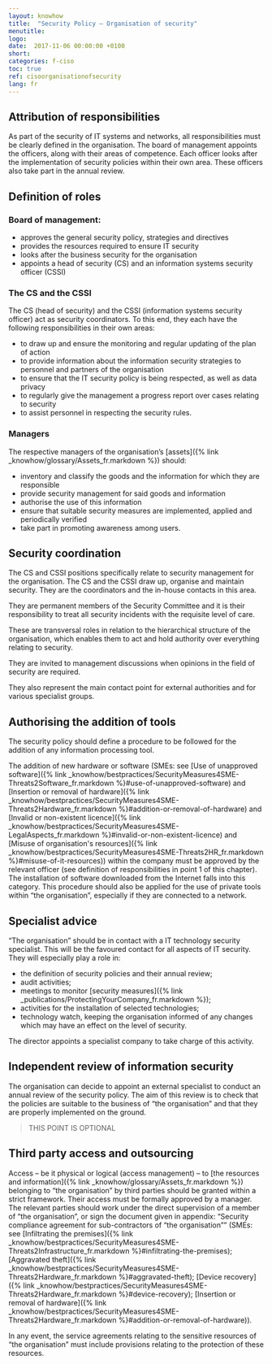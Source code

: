 ```yaml
---
layout: knowhow
title:  "Security Policy – Organisation of security"
menutitle:
logo:
date:  2017-11-06 00:00:00 +0100
short:
categories: f-ciso
toc: true
ref: cisoorganisationofsecurity
lang: fr
---
```

## Attribution of responsibilities
As part of the security of IT systems and networks, all responsibilities must be clearly defined in the organisation. The board of management appoints the officers, along with their areas of competence. Each officer looks after the implementation of security policies within their own area. These officers also take part in the annual review.

## Definition of roles

### Board of management:

* approves the general security policy, strategies and directives
* provides the resources required to ensure IT security
* looks after the business security for the organisation
* appoints a head of security (CS) and an information systems security officer (CSSI)

### The CS and the CSSI
The CS (head of security) and the CSSI (information systems security officer) act as security coordinators. To this end, they each have the following responsibilities in their own areas:

* to draw up and ensure the monitoring and regular updating of the plan of action
* to provide information about the information security strategies to personnel and partners of the organisation
* to ensure that the IT security policy is being respected, as well as data privacy
* to regularly give the management a progress report over cases relating to security
* to assist personnel in respecting the security rules.

### Managers
The respective managers of the organisation’s [assets]({% link _knowhow/glossary/Assets_fr.markdown %}) should:

* inventory and classify the goods and the information for which they are responsible
* provide security management for said goods and information
* authorise the use of this information
* ensure that suitable security measures are implemented, applied and periodically verified
* take part in promoting awareness among users.

## Security coordination
The CS and CSSI positions specifically relate to security management for the organisation. The CS and the CSSI draw up, organise and maintain security. They are the coordinators and the in-house contacts in this area.

They are permanent members of the Security Committee and it is their responsibility to treat all security incidents with the requisite level of care.

These are transversal roles in relation to the hierarchical structure of the organisation, which enables them to act and hold authority over everything relating to security.

They are invited to management discussions when opinions in the field of security are required.

They also represent the main contact point for external authorities and for various specialist groups.

## Authorising the addition of tools
The security policy should define a procedure to be followed for the addition of any information processing tool.

The addition of new hardware or software (SMEs: see [Use of unapproved software]({% link _knowhow/bestpractices/SecurityMeasures4SME-Threats2Software_fr.markdown %}#use-of-unapproved-software) and [Insertion or removal of hardware]({% link _knowhow/bestpractices/SecurityMeasures4SME-Threats2Hardware_fr.markdown %}#addition-or-removal-of-hardware) and [Invalid or non-existent licence]({% link _knowhow/bestpractices/SecurityMeasures4SME-LegalAspects_fr.markdown %}#invalid-or-non-existent-licence) and [Misuse of organisation's resources]({% link _knowhow/bestpractices/SecurityMeasures4SME-Threats2HR_fr.markdown %}#misuse-of-it-resources)) within the company must be approved by the relevant officer (see definition of responsibilities in point 1 of this chapter). The installation of software downloaded from the Internet falls into this category. This procedure should also be applied for the use of private tools within “the organisation”, especially if they are connected to a network.

## Specialist advice
“The organisation” should be in contact with a IT technology security specialist. This will be the favoured contact for all aspects of IT security. They will especially play a role in:

* the definition of security policies and their annual review;
* audit activities;
* meetings to monitor [security measures]({% link _publications/ProtectingYourCompany_fr.markdown %});
* activities for the installation of selected technologies;
* technology watch, keeping the organisation informed of any changes which may have an effect on the level of security.

The director appoints a specialist company to take charge of this activity.

## Independent review of information security
The organisation can decide to appoint an external specialist to conduct an annual review of the security policy. The aim of this review is to check that the policies are suitable to the business of “the organisation” and that they are properly implemented on the ground.

> THIS POINT IS OPTIONAL

## Third party access and outsourcing
Access – be it physical or logical (access management) – to [the resources and information]({% link _knowhow/glossary/Assets_fr.markdown %}) belonging to “the organisation” by third parties should be granted within a strict framework. Their access must be formally approved by a manager. The relevant parties should work under the direct supervision of a member of “the organisation”, or sign the document given in appendix: “Security compliance agreement for sub-contractors of “the organisation”” (SMEs: see [Infiltrating the premises]({% link _knowhow/bestpractices/SecurityMeasures4SME-Threats2Infrastructure_fr.markdown %}#infiltrating-the-premises); [Aggravated theft]({% link _knowhow/bestpractices/SecurityMeasures4SME-Threats2Hardware_fr.markdown %}#aggravated-theft); [Device recovery]({% link _knowhow/bestpractices/SecurityMeasures4SME-Threats2Hardware_fr.markdown %}#device-recovery); [Insertion or removal of hardware]({% link _knowhow/bestpractices/SecurityMeasures4SME-Threats2Hardware_fr.markdown %}#addition-or-removal-of-hardware)).

In any event, the service agreements relating to the sensitive resources of “the organisation” must include provisions relating to the protection of these resources.
